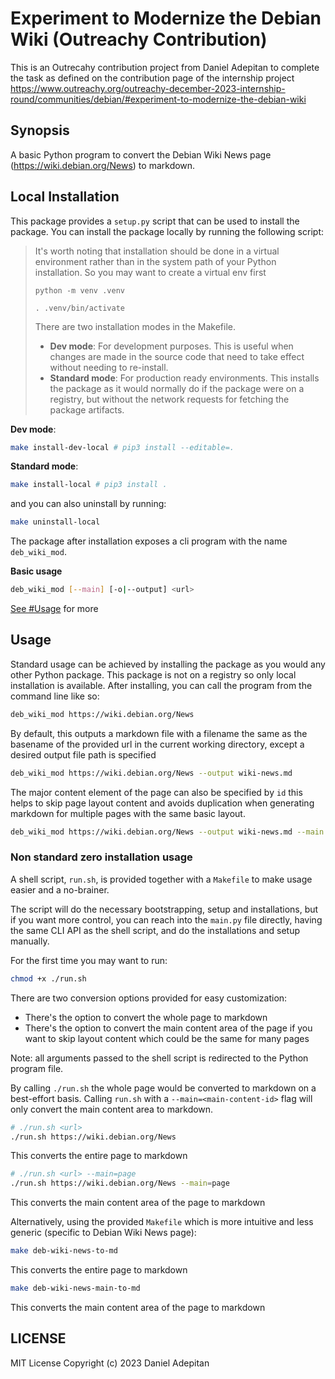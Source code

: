 # Experiment to Modernize the Debian Wiki (Outreachy Contribution)

This is an Outrecahy contribution project from Daniel Adepitan to complete the task as defined on the
contribution page of the internship project
https://www.outreachy.org/outreachy-december-2023-internship-round/communities/debian/#experiment-to-modernize-the-debian-wiki

## Synopsis

A basic Python program to convert the Debian Wiki News page (https://wiki.debian.org/News) to markdown.

## Local Installation

This package provides a `setup.py` script that can be used to install the package. You can install the package locally by running
the following script:

> It's worth noting that installation should be done in a virtual environment rather than in the system path of your
> Python installation. So you may want to create a virtual env first
>
> `python -m venv .venv`
>
> `. .venv/bin/activate`
>
> There are two installation modes in the Makefile.
> - **Dev mode**: For development purposes. This is useful when changes are made in the 
>  source code that need to take effect without needing to re-install.
> - **Standard mode**: For production ready environments. This installs the package as
>  it would normally do if the package were on a registry, but without the network requests
>  for fetching the package artifacts.

**Dev mode**:

```bash
make install-dev-local # pip3 install --editable=.
```

**Standard mode**:

```bash
make install-local # pip3 install .
```

and you can also uninstall by running:

```bash
make uninstall-local
```

The package after installation exposes a cli program with the name `deb_wiki_mod`.

**Basic usage**

```bash
deb_wiki_mod [--main] [-o|--output] <url>
```

[See #Usage](#usage) for more

## Usage

Standard usage can be achieved by installing the package as you would any other Python package. This package is not on a registry
so only local installation is available. After installing, you can call the program from the command line like so:

```bash
deb_wiki_mod https://wiki.debian.org/News
```

By default, this outputs a markdown file with a filename the same as the basename of the provided url in the current working directory,
except a desired output file path is specified

```bash
deb_wiki_mod https://wiki.debian.org/News --output wiki-news.md
```

The major content element of the page can also be specified by `id` this helps to skip page layout content and avoids duplication
when generating markdown for multiple pages with the same basic layout.

```bash
deb_wiki_mod https://wiki.debian.org/News --output wiki-news.md --main main_content
```

### Non standard zero installation usage

A shell script, `run.sh`, is provided together with a `Makefile` to make usage easier and a no-brainer.

The script will do the necessary bootstrapping, setup and installations, but if you want more control,
you can reach into the `main.py` file directly, having the same CLI API as the shell script, and do the
installations and setup manually.

For the first time you may want to run:

```bash
chmod +x ./run.sh
```

There are two conversion options provided for easy customization:

- There's the option to convert the whole page to markdown
- There's the option to convert the main content area of the page if you want to skip layout content
  which could be the same for many pages

Note: all arguments passed to the shell script is redirected to the Python program file.

By calling `./run.sh` the whole page would be converted to markdown on a best-effort basis. Calling `run.sh`
with a `--main=<main-content-id>` flag will only convert the main content area to markdown.

```bash
# ./run.sh <url>
./run.sh https://wiki.debian.org/News
```

This converts the entire page to markdown

```bash
# ./run.sh <url> --main=page
./run.sh https://wiki.debian.org/News --main=page
```

This converts the main content area of the page to markdown

Alternatively, using the provided `Makefile` which is more intuitive and less generic (specific to Debian Wiki News page):

```bash
make deb-wiki-news-to-md
```

This converts the entire page to markdown

```bash
make deb-wiki-news-main-to-md
```

This converts the main content area of the page to markdown

## LICENSE

MIT License Copyright (c) 2023 Daniel Adepitan

